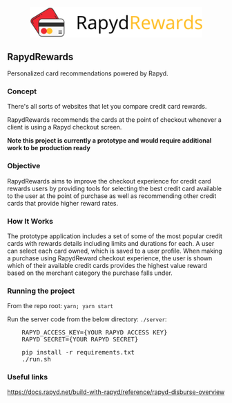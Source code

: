 <p align='center'>
    <img src='./img/logo.png' width=400/>
</p>

RapydRewards
---

Personalized card recommendations powered by Rapyd.

<!--
Introduce other payment apps (explain limitations).
Use rapyd to create and administer isolated banking information for each of your employees
* https://www.mockaroo.com/ for data


-->

### Concept

There's all sorts of websites that let you compare credit card rewards.

RapydRewards recommends the cards at the point of checkout whenever a client is using a Rapyd checkout screen.

<b>Note this project is currently a prototype and would require additional work to be production ready</b>

### Objective

RapydRewards aims to improve the checkout experience for credit card rewards users by providing tools for selecting the best credit card available to the user at the point of purchase as well as recommending other credit cards that provide higher reward rates.

### How It Works

The prototype application includes a set of some of the most popular credit cards with rewards details including limits and durations for each. A user can select each card owned, which is saved to a user profile. When making a purchase using RapydReward checkout experience, the user is shown which of their available credit cards provides the highest value reward based on the merchant category the purchase falls under.

### Running the project

From the repo root:
`yarn; yarn start`

Run the server code from the below directory:
`./server`:

<pre>
    RAPYD_ACCESS_KEY={YOUR RAPYD ACCESS KEY}
    RAPYD_SECRET={YOUR RAPYD SECRET}
</pre>

<pre>
    pip install -r requirements.txt
    ./run.sh
</pre>

### Useful links
https://docs.rapyd.net/build-with-rapyd/reference/rapyd-disburse-overview
